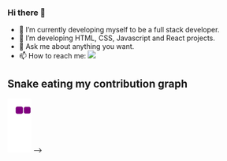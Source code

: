 ### Hi there 👋

- 🔭 I’m currently developing myself to be a full stack developer.
- 🌱 I’m developing HTML, CSS, Javascript and React projects.
- 💬 Ask me about anything you want.
- 📫 How to reach me: <a href="https://www.linkedin.com/in/selin-ertan/" target="blank"><img src="https://cdn.jsdelivr.net/gh/devicons/devicon/icons/linkedin/linkedin-original.svg" style="height: 2rem"/></a> 

## Snake eating my contribution graph
![snake gif](https://github.com/ertanselin/ertanselin/blob/output/github-contribution-grid-snake.gif)
-->

